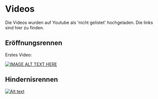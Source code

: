# Videos
Die Videos wurden auf Youtube als 'nicht gelistet' hochgeladen. Die links sind hier zu finden.

## Eröffnungsrennen
Erstes Video:

[![IMAGE ALT TEXT HERE](https://img.youtube.com/vi/Sg48LilvS4c/0.jpg)](https://www.youtube.com/watch?v=Sg48LilvS4c)

## Hindernisrennen

[![Alt text](https://youtu.be/qHP3XNPUiOw/0.jpg)](https://youtu.be/qHP3XNPUiOw)

